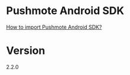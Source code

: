 Pushmote Android SDK
=======

<a href="http://docs.pushmote.com/docs/import-pushmote-android-sdk">How to import Pushmote Android SDK?</a>

Version
=======
2.2.0

